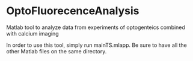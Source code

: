 # OptoFluorecenceAnalysis
Matlab tool to analyze data from experiments of optogenteics combined with calcium imaging

In order to use this tool, simply run mainTS.mlapp. Be sure to have all the other Matlab files on the same directory.
